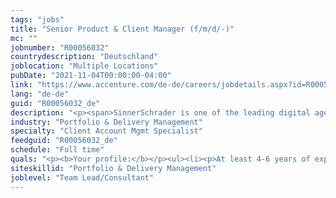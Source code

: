 ```yaml
---
tags: "jobs"
title: "Senior Product & Client Manager (f/m/d/-)"
mc: ""
jobnumber: "R00056032"
countrydescription: "Deutschland"
joblocation: "Multiple Locations"
pubDate: "2021-11-04T00:00:00-04:00"
link: "https://www.accenture.com/de-de/careers/jobdetails.aspx?id=R00056032_de"
lang: "de-de"
guid: "R00056032_de"
description: "<p><span>SinnerSchrader is one of the leading digital agencies in Europe with a focus on the design and development of digital products and services. More than 500 employees work on the digital transformation for companies such as Allianz Audi comdirect bank ERGO Telefónica Unitymedia and VW. SinnerSchrader was founded in 1996 has been listed on the stock exchange since 1999 and has offices in Hamburg Berlin Frankfurt am Main Munich Zurich and Prague. SinnerSchrader has been part of Accenture Interactive since April 2017.</span></p><p></p><p></p><p></p><p><b>What you can expect from us:</b></p><ul><li><p>Design of overarching project structures and processes (internal and external)</p></li><li><p>Organisation and development of our project team</p></li><li><p>Customer leadership as well as requirements and expectations management</p></li><li><p>Advising clients on business design and business opportunities</p></li><li><p>Continuous deepening of collaboration with the client and our internal disciplines</p></li><li><p>Adherence to interdisciplinary quality standards processes and methods on the part of our project team</p></li><li><p>Organisation and moderation of internal and external workshops</p></li></ul><p></p><p><b>What we offer:</b></p><ul><li><p>A high level of personal responsibility fast decision-making processes and flat hierarchies</p></li><li><p>Exciting and innovative projects with well-known companies</p></li><li><p>Varied tasks and room for your own ideas</p></li><li><p>Personal and professional development</p></li><li><p>Great benefits</p></li><li><p>Pleasant working atmosphere fun at work and an agile innovative team</p></li></ul>"
industry: "Portfolio & Delivery Management"
specialty: "Client Account Mgmt Specialist"
feedguid: "R00056032_de"
schedule: "Full time"
quals: "<p><b>Your profile:</b></p><ul><li><p>At least 4-6 years of experience in the supervision and <span>implementation</span> of projects in the digital agency environment or comparable</p></li><li><p>Consultancy skills and technical understanding</p></li><li><p>Enjoy working with numbers</p></li><li><p>Strong communication skills and team orientation</p></li><li><p>Structured efficient way of working with high solution orientation</p></li><li><p>Practical experience with agile methods</p></li><li><p>Very good language skills in German and English</p></li></ul>"
siteskillid: "Portfolio & Delivery Management"
joblevel: "Team Lead/Consultant"
---
```

